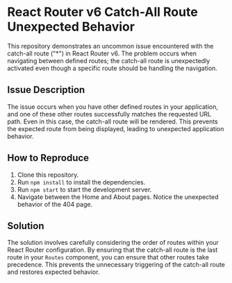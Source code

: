 # React Router v6 Catch-All Route Unexpected Behavior

This repository demonstrates an uncommon issue encountered with the catch-all route ("*") in React Router v6.  The problem occurs when navigating between defined routes; the catch-all route is unexpectedly activated even though a specific route should be handling the navigation.

## Issue Description

The issue occurs when you have other defined routes in your application, and one of these other routes successfully matches the requested URL path. Even in this case, the catch-all route will be rendered.  This prevents the expected route from being displayed, leading to unexpected application behavior.

## How to Reproduce

1. Clone this repository.
2. Run `npm install` to install the dependencies.
3. Run `npm start` to start the development server.
4. Navigate between the Home and About pages.  Notice the unexpected behavior of the 404 page.

## Solution

The solution involves carefully considering the order of routes within your React Router configuration. By ensuring that the catch-all route is the last route in your `Routes` component, you can ensure that other routes take precedence.  This prevents the unnecessary triggering of the catch-all route and restores expected behavior.